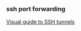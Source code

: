 ### ssh port forwarding


[Visual guide to SSH tunnels](https://robotmoon.com/ssh-tunnels/ "Visual guide to SSH tunnels")


 

```

```
